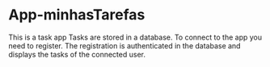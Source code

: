 # App-minhasTarefas

This is a task app
Tasks are stored in a database. To connect to the app you need to register. The registration is authenticated in the database and displays the tasks of the connected user.
